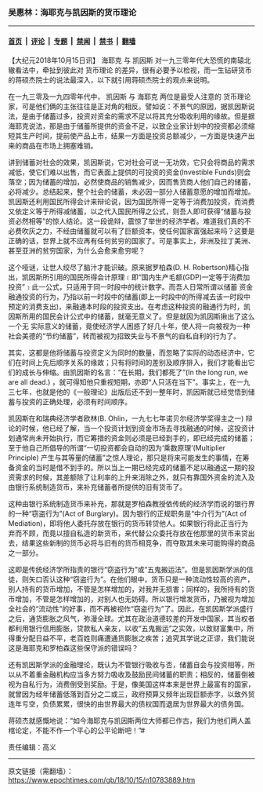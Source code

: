 ### 吴惠林：海耶克与凯因斯的货币理论

---

#### [首页](../../../..?n10783889) &nbsp;|&nbsp; [评论](../../../../../epoch-comment?n10783889) &nbsp;|&nbsp; [专题](../../../../../epoch-special?n10783889) &nbsp;|&nbsp; [禁闻](../../../../../epoch-news?n10783889) &nbsp;|&nbsp; [禁书](../../../../../books?n10783889) &nbsp;|&nbsp; [翻墙](https://github.com/gfw-breaker/nogfw/blob/master/README.md?n10783889)


<div class="post_content" id="artbody" itemprop="articleBody">
 <!-- article content begin -->
 <p>
  【大纪元2018年10月15日讯】
  <ok href="https://www.epochtimes.com/gb/tag/%E6%B5%B7%E8%80%B6%E5%85%8B.html">
   海耶克
  </ok>
  与
  <ok href="https://www.epochtimes.com/gb/tag/%E5%87%AF%E5%9B%A0%E6%96%AF.html">
   凯因斯
  </ok>
  对一九三零年代大恐慌的南辕北辙看法中，牵扯到彼此对
  <ok href="https://www.epochtimes.com/gb/tag/%E8%B4%A7%E5%B8%81%E7%90%86%E8%AE%BA.html">
   货币理论
  </ok>
  的差异，很有必要予以检视，而一生钻研货币的蒋硕杰院士的说法最深入，以下就引用蒋硕杰院士的观点来说明。
 </p>
 <p>
  在一九三零及一九四零年代中，
  <ok href="https://www.epochtimes.com/gb/tag/%E5%87%AF%E5%9B%A0%E6%96%AF.html">
   凯因斯
  </ok>
  与
  <ok href="https://www.epochtimes.com/gb/tag/%E6%B5%B7%E8%80%B6%E5%85%8B.html">
   海耶克
  </ok>
  两位是最受人注意的
  <ok href="https://www.epochtimes.com/gb/tag/%E8%B4%A7%E5%B8%81%E7%90%86%E8%AE%BA.html">
   货币理论
  </ok>
  家，可是他们俩的主张往往是正对角的相反。譬如说：不景气的原因，据凯因斯说法，是由于储蓄过多，投资对资金的需求不足以将其充分吸收利用的缘故。但是据海耶克说法，那是由于储蓄所提供的资金不足，以致企业家计划中的投资都必须缩短其生产时间，提前使产品上市，结果一方面是投资总额减少，一方面是快速产出来的商品在市场上拥塞难销。
 </p>
 <p>
  讲到储蓄对社会的效果，凯因斯说，它对社会可说一无功效，它只会将商品的需求减低，使它们难以出售，而它表面上提供的可投资的资金(Investible Funds)则会落空；因为储蓄的增加，必然使商品的销售减少，因而售货商人他们自己的储蓄，必将减少。总结起来，整个社会的储蓄，未必因一部分人储蓄意愿的增加而增加。凯因斯还利用国民所得会计来辩论说，因为国民所得一定等于消费加投资，而消费又依定义等于所得减储蓄，以之代入国民所得之公式，则吾人即可获得“储蓄与投资必然相等”的惊人结论。这一段诡辩，震惊了举世的经济学者。难道我们真的不必费吹灰之力，不经由储蓄就可以有了巨额资本，使任何国家富强起来吗？这要是正确的话，世界上就不应再有任何贫穷的国家了。可是事实上，非洲及拉丁美洲、甚至亚洲的贫穷国家，为什么会愈来愈穷呢？
 </p>
 <p>
  这个哑谜，让世人绞尽了脑汁才能识破。原来据罗柏森(D. H. Robertson)精心指出，凯因斯所引用的国民所得会计原理﹝即“国内生产毛额(GDP)一定等于消费加投资”﹞此一公式，只适用于同一时段中的统计数字。而吾人日常所谓以储蓄 资金融通投资的行为，乃指以前一时段中的储蓄(即上一时段中的所得减去该一时段中预定的消费支出)，来融通本时段的投资支出。在考虑这种投资的融通行为时，凯因斯所用的国民会计公式中的储蓄，就毫无意义了。但是就因为凯因斯揪出了这么一个无 实际意义的储蓄，竟使经济学人困惑了好几十年，使人将一向被视为一种社会美德的“节约储蓄”，转而被视为招致失业与不景气的自私自利的行为了。
 </p>
 <p>
  其实，这都是他将储蓄与投资定义为同时的数量，而忽略了实际的动态经济中，它们在时间上先后顺序关系的缘故；只有将时间的差别及顺序排入，我们才能看出它们的成长与伸缩。由凯因斯的名言：“在长期，我们都死了”(In the long run, we are all dead.) ，就可得知他只重视短期，亦即“人只活在当下”。事实上，在一九三七年，也就是他的《一般理论》出版后还不到一整年时，凯因斯就已经觉悟到储蓄与投资的正确处理，必须有时间顺序。
 </p>
 <p>
  凯因斯在和瑞典经济学者欧林(B. Ohlin，一九七七年诺贝尔经济学奖得主之一) 辩论的时候，他已经了解，当一个投资计划到资金市场去寻找融通的时候，这投资计划通常尚未开始执行，而它筹措的资金则必须是已经到手的，即已经完成的储蓄；至于他自己所倡导的所谓“一切投资都会自动的因为‘乘数原理’(Multiplier Principle) 产生与其等量的储蓄”之惊人理论，那只是将来可能发生的事情，在筹备资金的当时是借不到手的。所以当上一期已经完成的储蓄不足以融通这一期的投资需求的时候，其差额除了让利率的上升来消除之外，就只有靠国外资金的流入及由银行系统制造货币，来补充储蓄者所提供的旧有货币了。
 </p>
 <p>
  这种由银行系统制造货币来补充，那就是罗柏森教授依传统的经济学而说的银行界的一种“窃盗行为”(Act of Burglary)。因为银行的正规职务是“中介行为”(Act of Mediation)，即将他人委托存放在银行的货币转贷他人。如果银行将此正当行为弃而不顾，而竟以擅自私造的新货币，来代替公众委托存放在他那里的货币来贷出去，结果这些新制的货币必将与旧有的货币相竞争，而夺取其未来可能购得的商品之一部分。
 </p>
 <p>
  这即是传统经济学所指责的银行“窃盗行为”或“五鬼搬运法”。但是凯因斯学派的信徒，则矢口否认这种“窃盗行为”。在他们眼中，货币只是一种流动性较高的资产，别人持有的货币增加，不管是怎样增加的，对我并无损害；同样的，我所持有的货币增加，不管是怎样增加的，对别人也无妨碍。所以银行增发货币，乃被视为增加全社会的“流动性”的好事，而不再被视作“窃盗行为”了。因此，在凯因斯学派盛行之后，通货膨胀之风气，弥漫全球。尤其在政治道德较差的开发中国家，其当权者都利用银行信用膨胀，贷款私人亲友，以收“五鬼搬运”之实效，以致财富集中，所得重分配日益不平，老百姓则痛遭通货膨胀之疾苦；追究其学说之正谬，我们能说这是海耶克和罗柏森这些保守派的错误吗？
 </p>
 <p>
  还有凯因斯学派的金融理论，既认为不管银行吸收与否，储蓄自会与投资相等，所以从不着重金融机构应当多方努力吸收及鼓励民间储蓄的职责；相反的，储蓄倒被视为自私行为，消费倒受到奖励。于是，像美国这样本来是世界上最富有的国家，就曾因为经年储蓄低落到百分之二或三，政府预算又频年出现巨额赤字，以致外贸连年亏空，负债累累，很快的由世界最大的债权国而退居为世界最大的债务国。
 </p>
 <p>
  蒋硕杰就感慨地说：“如今海耶克与凯因斯两位大师都已作古，我们为他们两人盖棺论定，不能不作一个平心的公平论断吧！”#
 </p>
 <p>
  责任编辑：高义
 </p>
 <!-- article content end -->
 <div id="below_article_ad">
 </div>
</div>


---

原文链接（需翻墙）：https://www.epochtimes.com/gb/18/10/15/n10783889.htm